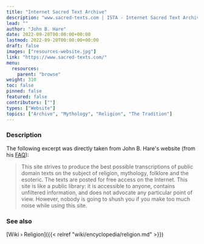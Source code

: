 ```yaml
---
title: "Internet Sacred Text Archive"
description: "www.sacred-texts.com | ISTA - Internet Sacred Text Archive"
lead: ""
author: "John B. Hare"
date: 2022-09-20T00:00:00+00:00
lastmod: 2022-09-20T00:00:00+00:00
draft: false
images: ["resources-website.jpg"]
link: "https://www.sacred-texts.com/"
menu:
  resources:
    parent: "browse"
weight: 310
toc: false
pinned: false
featured: false
contributors: [""]
types: ["Website"]
topics: ["Archive", "Mythology", "Religion", "The Tradition"]
---
```


### Description

The following excerpt was directly taken from John B. Hare's website (from his [FAQ](https://www.sacred-texts.com/faq.htm)):

> This site strives to produce the best possible transcriptions of public domain texts on the subject of religion, mythology, folklore and the esoteric. The texts are posted for free access on the Internet. This site is like a public library: it is accessible to anyone, contains unfiltered information, and does not advocate any particular point of view. However, nobody is going to shush you if you make too much noise while using this site.

### See also

[Wiki › Religion]({{< relref "wiki/encyclopedia/religion.md" >}})</br>
